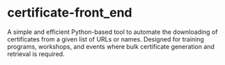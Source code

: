 # certificate-front_end
A simple and efficient Python-based tool to automate the downloading of certificates from a given list of URLs or names. Designed for training programs, workshops, and events where bulk certificate generation and retrieval is required.
